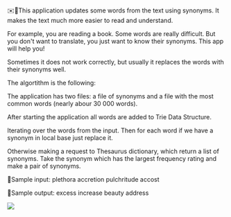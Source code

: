 ✉️📖This application updates some words from the text using synonyms. It makes the text much more easier to read and understand.

For example, you are reading a book. Some words are really difficult. But you don't want to translate, you just want to know
their synonyms. This app will help you!

Sometimes it does not work correctly, but usually it replaces the words with their synonyms well.

The algortithm is the following:

  The application has two files: a file of synonyms and a file with the most common words (nearly abour 30 000 words).
  
  After starting the application all words are added to Trie Data Structure.

  Iterating over the words from the input. Then for each word if we have a synonym in local base just replace it. 
  
  Otherwise making a request to Thesaurus dictionary, which return a list of synonyms. Take the synonym which has the largest frequency rating and make a pair of synonyms.


📝Sample input:
  plethora
  accretion
  pulchritude
  accost
  
📝Sample output:
  excess
  increase
  beauty
  address
  
![](https://github.com/YuryBandarchuk16/EasyText/blob/master/demonstration.gif)
